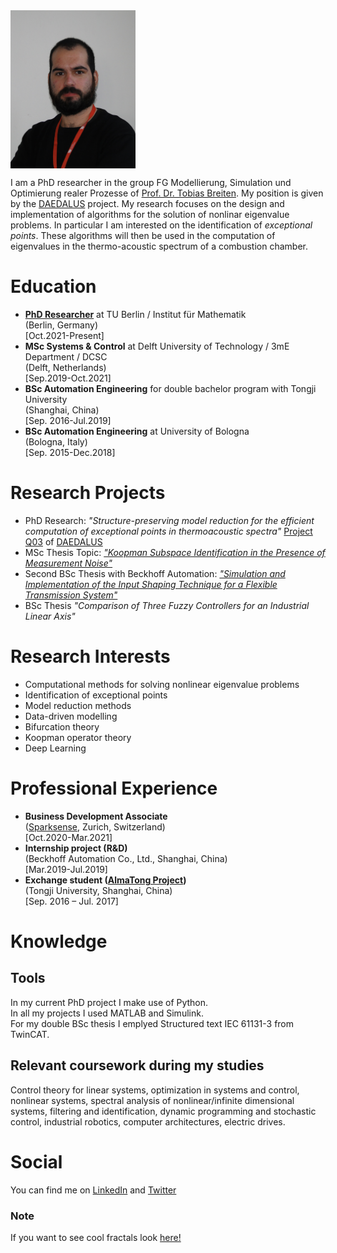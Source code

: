<img src="DSC00627.jpg" width="200" align="center">


I am a PhD researcher in the group FG Modellierung, Simulation und Optimierung realer Prozesse of [Prof. Dr. Tobias Breiten](https://www.math.tu-berlin.de/?id=214242). My position is given by the [DAEDALUS](https://daedalus.berlin/) project. My research focuses on the design and implementation of algorithms for the solution of nonlinar eigenvalue problems. In particular I am interested on the identification of _exceptional points_. These algorithms will then be used in the computation of eigenvalues in the thermo-acoustic spectrum of a combustion chamber.


# Education
- [**PhD Researcher**](https://www.math.tu-berlin.de/fachgebiete_ag_modnumdiff/fg_breiten/v_menue/mitarbeiterinnen/alessandro_borghi/home/) at TU Berlin / Institut für Mathematik  <br/>(Berlin, Germany) <br/>[Oct.2021-Present]
- **MSc Systems & Control** at Delft University of Technology / 3mE Department / DCSC <br/>(Delft, Netherlands) <br/>[Sep.2019-Oct.2021]
- **BSc Automation Engineering** for double bachelor program with Tongji University <br/>(Shanghai, China) <br/>[Sep. 2016-Jul.2019]
- **BSc Automation Engineering** at University of Bologna <br/>(Bologna, Italy) <br/>[Sep. 2015-Dec.2018]

# Research Projects
- PhD Research: _"Structure-preserving model reduction for the efficient computation of exceptional points in thermoacoustic spectra"_ [Project Q03](https://daedalus.berlin/projects/) of [DAEDALUS](https://daedalus.berlin/)
- MSc Thesis Topic: [_"Koopman Subspace Identification in the Presence of Measurement Noise"_](https://repository.tudelft.nl/islandora/object/uuid:22250d5c-875c-44a9-adf4-d643a6a08dba?collection=education)
- Second BSc Thesis with Beckhoff Automation: [_"Simulation and Implementation of the Input Shaping Technique for a Flexible Transmission System"_](https://www.researchgate.net/publication/357827921_Simulation_and_Implementation_of_the_Input_Shaping_Technique_for_a_Flexible_Transmission_System) 
- BSc Thesis _"Comparison of Three Fuzzy Controllers for an Industrial Linear Axis"_

# Research Interests
- Computational methods for solving nonlinear eigenvalue problems
- Identification of exceptional points
- Model reduction methods
- Data-driven modelling
- Bifurcation theory
- Koopman operator theory
- Deep Learning 

# Professional Experience
- **Business Development Associate** <br/>([Sparksense](https://sparksense.co/), Zurich, Switzerland) <br/>[Oct.2020-Mar.2021]
- **Internship project (R&D)** <br/>(Beckhoff Automation Co., Ltd., Shanghai, China) <br/>[Mar.2019-Jul.2019]
- **Exchange student ([AlmaTong Project](https://corsi.unibo.it/2cycle/AutomationEngineering/opportunities-multiple-degree-programme))** <br/>(Tongji University, Shanghai, China) <br/>[Sep. 2016 – Jul. 2017] 

# Knowledge
## Tools
In my current PhD project I make use of Python. <br/>
In all my projects I used MATLAB and Simulink. <br/>
For my double BSc thesis I emplyed Structured text IEC 61131-3 from TwinCAT.
## Relevant coursework during my studies
Control theory for linear systems, optimization in systems and control, nonlinear systems,
spectral analysis of nonlinear/infinite dimensional systems, filtering and identification, dynamic programming and stochastic control, industrial robotics,
computer architectures, electric drives.

# Social
You can find me on [LinkedIn](http://linkedin.com/in/alessandro-borghi-736ab9b4) and [Twitter](https://twitter.com/alleborghi1996)

### Note
If you want to see cool fractals look [here!](interestingfigures.md)

<!-- ## Welcome to GitHub Pages

You can use the [editor on GitHub](https://github.com/FordMoriarty/FordMoriarty.github.io/edit/main/README.md) to maintain and preview the content for your website in Markdown files.

Whenever you commit to this repository, GitHub Pages will run [Jekyll](https://jekyllrb.com/) to rebuild the pages in your site, from the content in your Markdown files.

### Markdown

Markdown is a lightweight and easy-to-use syntax for styling your writing. It includes conventions for

```markdown
Syntax highlighted code block

# Header 1
## Header 2
### Header 3

- Bulleted
- List

1. Numbered
2. List

**Bold** and _Italic_ and `Code` text

[Link](url) and ![Image](src)
```

For more details see [Basic writing and formatting syntax](https://docs.github.com/en/github/writing-on-github/getting-started-with-writing-and-formatting-on-github/basic-writing-and-formatting-syntax).

### Jekyll Themes

Your Pages site will use the layout and styles from the Jekyll theme you have selected in your [repository settings](https://github.com/FordMoriarty/FordMoriarty.github.io/settings/pages). The name of this theme is saved in the Jekyll `_config.yml` configuration file.

### Support or Contact

Having trouble with Pages? Check out our [documentation](https://docs.github.com/categories/github-pages-basics/) or [contact support](https://support.github.com/contact) and we’ll help you sort it out.-->
